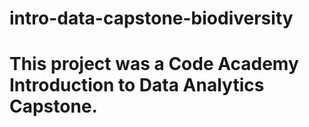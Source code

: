 # intro-data-capstone-biodiversity
# This project was a Code Academy Introduction to Data Analytics Capstone.
